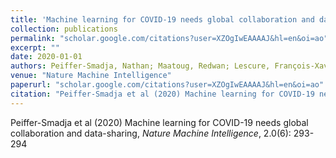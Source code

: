 ```yaml
---
title: 'Machine learning for COVID-19 needs global collaboration and data-sharing'
collection: publications
permalink: "scholar.google.com/citations?user=XZOgIwEAAAAJ&hl=en&oi=ao"
excerpt: ""
date: 2020-01-01
authors: Peiffer-Smadja, Nathan; Maatoug, Redwan; Lescure, François-Xavier; D’ortenzio, Eric; Pineau, Joëlle; King, Jean-Rémi; 
venue: "Nature Machine Intelligence"
paperurl: "scholar.google.com/citations?user=XZOgIwEAAAAJ&hl=en&oi=ao"
citation: "Peiffer-Smadja et al (2020) Machine learning for COVID-19 needs global collaboration and data-sharing, <i>Nature Machine Intelligence</i>, 2.0(6): 293-294"
---
```

Peiffer-Smadja et al (2020) Machine learning for COVID-19 needs global collaboration and data-sharing, <i>Nature Machine Intelligence</i>, 2.0(6): 293-294
